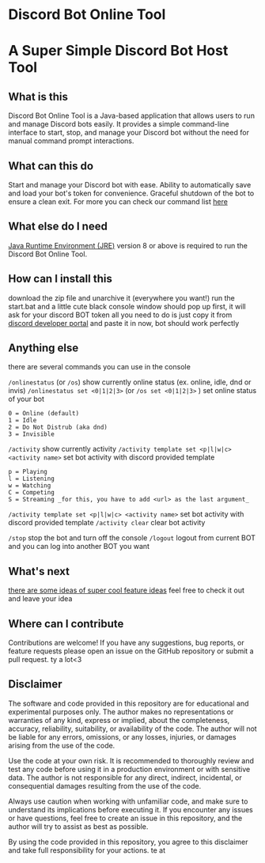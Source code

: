 # Discord Bot Online Tool

# A Super Simple Discord Bot Host Tool

## What is this

Discord Bot Online Tool is a Java-based application that allows users to run and manage Discord bots easily.
It provides a simple command-line interface to start, stop, and manage your Discord bot without the need for manual
command prompt interactions.

## What can this do

Start and manage your Discord bot with ease.
Ability to automatically save and load your bot's token for convenience.
Graceful shutdown of the bot to ensure a clean exit.
For more you can check our command list [here](#Anything-else)

## What else do I need

[Java Runtime Environment (JRE)](https://www.java.com/zh-TW/download/manual.jsp) version 8 or above is required to run
the Discord Bot Online Tool.

## How can I install this

download the zip file and unarchive it (everywhere you want!)
run the start.bat
and a little cute black console window should pop up
first, it will ask for your discord BOT token
all you need to do is just copy it from [discord developer portal](https://discord.com/developers/applications) and
paste it in
now, bot should work perfectly

<a name="Anything-else"></a>
## Anything else

there are several commands you can use in the console

`/onlinestatus` (or `/os`) show currently online status (ex. online, idle, dnd or invis)
`/onlinestatus set <0|1|2|3>` (or `/os set <0|1|2|3>` ) set online status of your bot
```
0 = Online (default)
1 = Idle
2 = Do Not Distrub (aka dnd)
3 = Invisible
```
`/activity` show currently activity 
`/activity template set <p|l|w|c> <activity name>` set bot activity with discord provided template
```
p = Playing
l = Listening
w = Watching
C = Competing
S = Streaming _for this, you have to add <url> as the last argument_
```
`/activity template set <p|l|w|c> <activity name>` set bot activity with discord provided template
`/activity clear` clear bot activity

`/stop` stop the bot and turn off the console
`/logout` logout from current BOT and you can log into another BOT you want

## What's next

[there are some ideas of super cool feature ideas](https://github.com/RTX4O9O/DiscordBotOnlineTool/discussions/9)
feel free to check it out and leave your idea

## Where can I contribute

Contributions are welcome!
If you have any suggestions, bug reports, or feature requests
please open an issue on the GitHub repository or submit a pull request.
ty a lot<3

## Disclaimer

The software and code provided in this repository are for educational and experimental purposes only.
The author makes no representations or warranties of any kind, express or implied, about the completeness, accuracy,
reliability, suitability, or availability of the code.
The author will not be liable for any errors, omissions, or any losses, injuries, or damages arising from the use of the
code.

Use the code at your own risk.
It is recommended to thoroughly review and test any code before using it in a production environment or with sensitive
data.
The author is not responsible for any direct, indirect, incidental, or consequential damages resulting from the use of
the code.

Always use caution when working with unfamiliar code, and make sure to understand its implications before executing it.
If you encounter any issues or have questions, feel free to create an issue in this repository, and the author will try
to assist as best as possible.

By using the code provided in this repository, you agree to this disclaimer and take full responsibility for your
actions.
te at 
